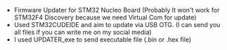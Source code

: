 - Firmware Updater for STM32 Nucleo Board (Probably It won't work for STM32F4 Discovery because we need Virtual Com for update)
- Used STM32CUDEIDE and aim to update via USB OTG. (I can send you all files if you can write me on my social media)
- I used UPDATER_exe to send executable file (.bin or .hex file) 
